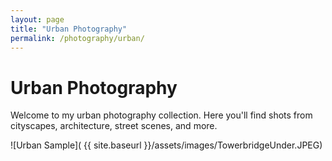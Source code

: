 ```yaml
---
layout: page
title: "Urban Photography"
permalink: /photography/urban/
---
```


# Urban Photography

Welcome to my urban photography collection. Here you'll find shots from cityscapes, architecture, street scenes, and more.

![Urban Sample]( {{ site.baseurl }}/assets/images/TowerbridgeUnder.JPEG)

<!-- Add more urban photos here -->

